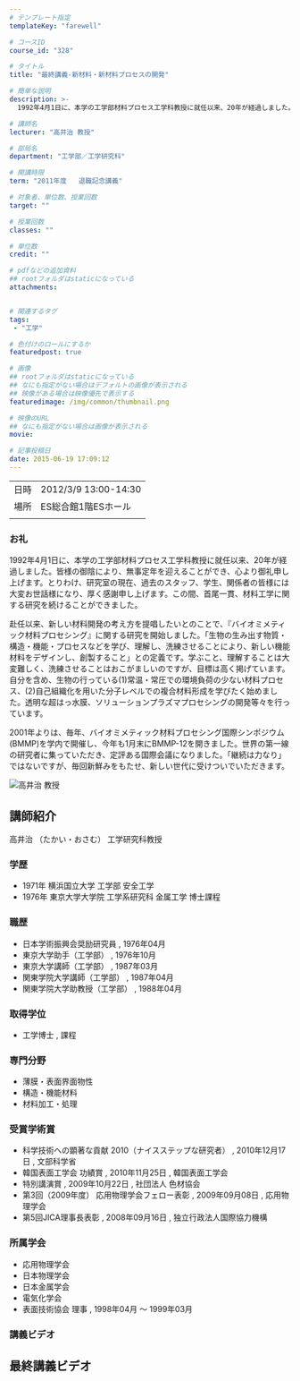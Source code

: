 ```yaml
---
# テンプレート指定
templateKey: "farewell"

# コースID
course_id: "328"

# タイトル
title: "最終講義-新材料・新材料プロセスの開発"

# 簡単な説明
description: >-
  1992年4月1日に、本学の工学部材料プロセス工学科教授に就任以来、20年が経過しました。皆様の御陰により、無事定年を迎えることができ、心より御礼申し上げます。とりわけ、研究室の現在、過去のスタッフ、学生、関係者の皆様には大変お世話様になり、厚く感謝申し上げます。この間、首尾一貫、材料工学に関する研究を続けることができました。 赴任以来、新しい材料開発の考え方を提唱したいとのことで、『バイ ...

# 講師名
lecturer: "高井治 教授"

# 部局名
department: "工学部／工学研究科"

# 開講時限
term: "2011年度	退職記念講義"

# 対象者、単位数、授業回数
target: ""

# 授業回数
classes: ""

# 単位数
credit: ""

# pdfなどの追加資料
## rootフォルダはstaticになっている
attachments:


# 関連するタグ
tags:
 - "工学"

# 色付けのロールにするか
featuredpost: true

# 画像
## rootフォルダはstaticになっている
## なにも指定がない場合はデフォルトの画像が表示される
## 映像がある場合は映像優先で表示する
featuredimage: /img/common/thumbnail.png

# 映像のURL
## なにも指定がない場合は画像が表示される
movie: 

# 記事投稿日
date: 2015-06-19 17:09:12
---
```


|   |   |
|---|---|
| 日時 | 2012/3/9  13:00-14:30 |
| 場所 | ES総合館1階ESホール |
|   |   |


### お礼

1992年4月1日に、本学の工学部材料プロセス工学科教授に就任以来、20年が経過しました。皆様の御陰により、無事定年を迎えることができ、心より御礼申し上げます。とりわけ、研究室の現在、過去のスタッフ、学生、関係者の皆様には大変お世話様になり、厚く感謝申し上げます。この間、首尾一貫、材料工学に関する研究を続けることができました。

赴任以来、新しい材料開発の考え方を提唱したいとのことで、『バイオミメティック材料プロセシング』に関する研究を開始しました。「生物の生み出す物質・構造・機能・プロセスなどを学び、理解し、洗練させることにより、新しい機能材料をデザインし、創製すること」との定義です。学ぶこと、理解することは大変難しく、洗練させることはおこがましいのですが、目標は高く掲げています。自分を含め、生物の行っている(1)常温・常圧での環境負荷の少ない材料プロセス、(2)自己組織化を用いた分子レベルでの複合材料形成を学びたく始めました。透明な超はっ水膜、ソリューションプラズマプロセシングの開発等々を行っています。

2001年よりは、毎年、バイオミメティック材料プロセシング国際シンポジウム(BMMP)を学内で開催し、今年も1月末にBMMP-12を開きました。世界の第一線の研究者に集っていただき、定評ある国際会議になりました。「継続は力なり」ではないですが、毎回新鮮みをもたせ、新しい世代に受けついでいただきます。



![高井治 教授](http://ocw.nagoya-u.jp/files/328/s_takai.png) 
## 講師紹介

高井治 （たかい・おさむ） 工学研究科教授

### 学歴

* 1971年 横浜国立大学 工学部 安全工学
* 1976年 東京大学大学院 工学系研究科 金属工学 博士課程

### 職歴

* 日本学術振興会奨励研究員 , 1976年04月
* 東京大学助手（工学部） , 1976年10月
* 東京大学講師（工学部） , 1987年03月
* 関東学院大学講師（工学部） , 1987年04月
* 関東学院大学助教授（工学部） , 1988年04月

### 取得学位

* 工学博士 , 課程

### 専門分野

* 薄膜・表面界面物性
* 構造・機能材料
* 材料加工・処理

### 受賞学術賞

* 科学技術への顕著な貢献 2010（ナイスステップな研究者） , 2010年12月17日 , 文部科学省
* 韓国表面工学会 功績賞 , 2010年11月25日 , 韓国表面工学会
* 特別講演賞 , 2009年10月22日 , 社団法人 色材協会
* 第3回（2009年度） 応用物理学会フェロー表彰 , 2009年09月08日 , 応用物理学会
* 第5回JICA理事長表彰 , 2008年09月16日 , 独立行政法人国際協力機構

### 所属学会

* 応用物理学会
* 日本物理学会
* 日本金属学会
* 電気化学会
* 表面技術協会 理事 , 1998年04月 〜 1999年03月


### 講義ビデオ

最終講義ビデオ
-----